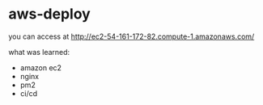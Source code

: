 # aws-deploy

you can access at http://ec2-54-161-172-82.compute-1.amazonaws.com/

what was learned:
  - amazon ec2
  - nginx
  - pm2
  - ci/cd
